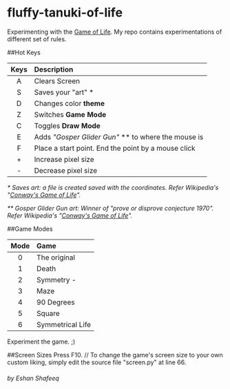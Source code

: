 # fluffy-tanuki-of-life
Experimenting with the [Game of Life](https://en.wikipedia.org/wiki/Conway's_Game_of_Life).  My repo contains experimentations of different set of rules.

##Hot Keys

| Keys | Description  |
|:----:|:-------------|
| A    | Clears Screen |
| S    | Saves your "art" * |
| D    | Changes color **theme** |
| Z    | Switches **Game Mode** |
| C    | Toggles **Draw Mode**  |
| E    | Adds _"Gosper Glider Gun"_ ** to where the mouse is  |
| F    | Place a start point. End the point by a mouse click |
| +    | Increase pixel size |
| -    | Decrease pixel size |

_\* Saves art: a file is created saved with the coordinates. Refer Wikipedia's "[Conway's Game of Life](https://en.wikipedia.org/wiki/Conway's_Game_of_Life)"._

_\*\* Gosper Glider Gun art: Winner of "prove or disprove conjecture 1970". Refer Wikipedia's "[Conway's Game of Life](https://en.wikipedia.org/wiki/Conway's_Game_of_Life)"._

##Game Modes

| Mode | Game |
|:----:|:----------- |
| 0    | The original |
| 1    | Death  |
| 2    | Symmetry -  |
| 3    | Maze |
| 4    | 90 Degrees |
| 5    | Square |
| 6    | Symmetrical Life|

Experiment the game. ;)

##Screen Sizes
Press F10.  // To change the game's screen size to your own custom liking, simply edit the source file "screen.py" at line 66.




###### by Eshan Shafeeq
